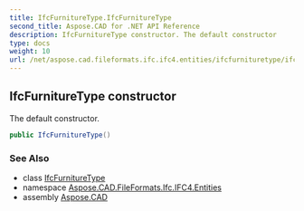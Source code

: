 ```yaml
---
title: IfcFurnitureType.IfcFurnitureType
second_title: Aspose.CAD for .NET API Reference
description: IfcFurnitureType constructor. The default constructor
type: docs
weight: 10
url: /net/aspose.cad.fileformats.ifc.ifc4.entities/ifcfurnituretype/ifcfurnituretype/
---
```

## IfcFurnitureType constructor

The default constructor.

```csharp
public IfcFurnitureType()
```

### See Also

* class [IfcFurnitureType](../)
* namespace [Aspose.CAD.FileFormats.Ifc.IFC4.Entities](../../ifcfurnituretype/)
* assembly [Aspose.CAD](../../../)


